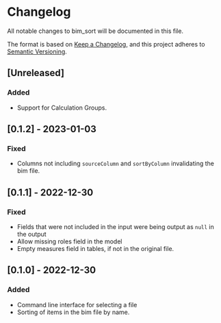 # Changelog

All notable changes to bim_sort will be documented in this file.

The format is based on [Keep a Changelog](https://keepachangelog.com/en/1.0.0/),
and this project adheres to [Semantic Versioning](https://semver.org/spec/v2.0.0.html).


## [Unreleased]
### Added
- Support for Calculation Groups.


## [0.1.2] - 2023-01-03
### Fixed
- Columns not including `sourceColumn` and `sortByColumn` invalidating the bim file.

## [0.1.1] - 2022-12-30
### Fixed
- Fields that were not included in the input were being output as `null` in the output
- Allow missing roles field in the model
- Empty measures field in tables, if not in the original file.

## [0.1.0] - 2022-12-30
### Added
- Command line interface for selecting a file
- Sorting of items in the bim file by name.